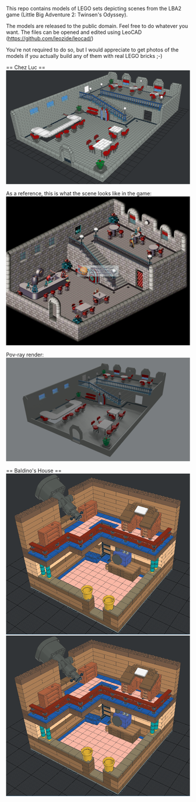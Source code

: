 This repo contains models of LEGO sets depicting scenes from the LBA2 game (Little Big Adventure 2: Twinsen's Odyssey).

The models are released to the public domain. Feel free to do whatever you want. The files can be opened and edited using LeoCAD (https://github.com/leozide/leocad/)

You're not required to do so, but I would appreciate to get photos of the models if you actually build any of them with real LEGO bricks ;-)

== Chez Luc ==
![LBA2: Chez Luc scene - preview](chezluc/preview.png)

As a reference, this is what the scene looks like in the game:
![Original scene from the game](chezluc/Lba2-citadel_island-lupin_bourg_chez_luc.jpg)

Pov-ray render:
![here](chezluc/lba2-chez-luc.png)

== Baldino's House ==
![LBA2: Chez Luc scene - preview](baldinos_house/preview.png)
![here](baldinos_house/preview.png)


